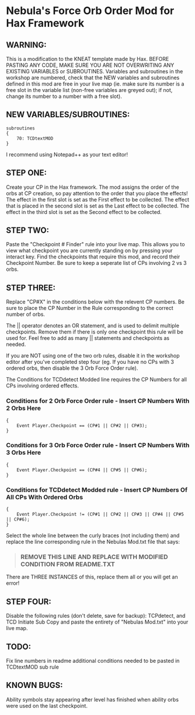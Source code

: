 # Nebula's Force Orb Order Mod for Hax Framework

## **WARNING:** 
This is a modification to the KNEAT template made by Hax. BEFORE PASTING ANY CODE, MAKE SURE YOU ARE NOT OVERWRITING ANY EXISTING VARIABLES or SUBROUTINES. 
Variables and subroutines in the workshop are numbered, check that the NEW variables and subroutines defined in this mod are free in your live map (ie. make sure its number is a free slot in the variable list (non-free variables are greyed out); if not, change its number to a number with a free slot).

## NEW VARIABLES/SUBROUTINES:
```
subroutines
{
	70: TCDtextMOD
}
```


I recommend using Notepad++ as your text editor!


## STEP ONE: 
Create your CP in the Hax framework. The mod assigns the order of the orbs at CP creation, so pay attention to the order that you place the effects! 
The effect in the first slot is set as the First effect to be collected.
The effect that is placed in the second slot is set as the Last effect to be collected.
The effect in the third slot is set as the Second effect to be collected.


## STEP TWO:
Paste the "Checkpoint # Finder" rule into your live map.
This allows you to view what checkpoint you are currently standing on by pressing your interact key. 
Find the checkpoints that require this mod, and record their Checkpoint Number. Be sure to keep a seperate list of CPs involving 2 vs 3 orbs.


## STEP THREE:

Replace "CP#X" in the conditions below with the relevent CP numbers. Be sure to place the CP Number in the Rule corresponding to the correct number of orbs.

The || operator denotes an OR statement, and is used to delimit multiple checkpoints. Remove them if there is only one checkpoint this rule will be used for.
Feel free to add as many || statements and checkpoints as needed.

If you are NOT using one of the two orb rules, disable it in the workshop editor after you've completed step four (eg. If you have no CPs with 3 ordered orbs, then disable the 3 Orb Force Order rule).

The Conditions for TCDdetect Modded line requires the CP Numbers for all CPs involving ordered effects.


### Conditions for 2 Orb Force Order rule - Insert CP Numbers With 2 Orbs Here
```
{
	Event Player.Checkpoint == (CP#1 || CP#2 || CP#3);
}
```
### Conditions for 3 Orb Force Order rule - Insert CP Numbers With 3 Orbs Here
```
{
	Event Player.Checkpoint == (CP#4 || CP#5 || CP#6);
}
```
### Conditions for TCDdetect Modded rule - Insert CP Numbers Of All CPs With Ordered Orbs
```
{
	Event Player.Checkpoint != (CP#1 || CP#2 || CP#3 || CP#4 || CP#5 || CP#6);
}
```
Select the whole line between the curly braces (not including them) and replace the line corresponding rule in the Nebulas Mod.txt file that says:
> ### REMOVE THIS LINE AND REPLACE WITH MODIFIED CONDITION FROM README.TXT ###

There are THREE INSTANCES of this, replace them all or you will get an error! 

## STEP FOUR:
Disable the following rules (don't delete, save for backup): TCPdetect, and TCD Initiate Sub 
Copy and paste the entirety of "Nebulas Mod.txt" into your live map.





## TODO:
Fix line numbers in readme
additional conditions needed to be pasted in TCDtextMOD sub rule

## KNOWN BUGS:
Ability symbols stay appearing after level has finished when ability orbs were used on the last checkpoint.

